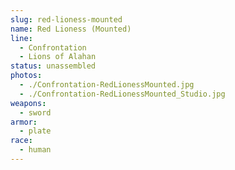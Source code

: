 ```yaml
---
slug: red-lioness-mounted
name: Red Lioness (Mounted)
line:
  - Confrontation
  - Lions of Alahan
status: unassembled
photos:
  - ./Confrontation-RedLionessMounted.jpg
  - ./Confrontation-RedLionessMounted_Studio.jpg
weapons:
  - sword
armor:
  - plate
race:
  - human
---
```

